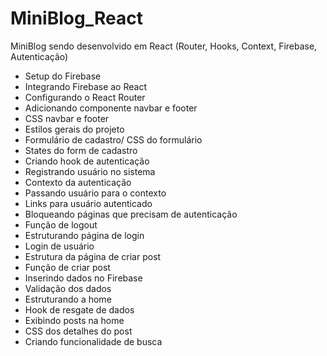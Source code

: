 # MiniBlog_React

MiniBlog sendo desenvolvido em React (Router, Hooks, Context, Firebase, Autenticação)

  - Setup do Firebase
  - Integrando Firebase ao React
  - Configurando o React Router
  - Adicionando componente navbar e footer
  - CSS navbar e footer
  - Estilos gerais do projeto
  - Formulário de cadastro/ CSS do formulário
  - States do form de cadastro
  - Criando hook de autenticação
  - Registrando usuário no sistema
  - Contexto da autenticação
  - Passando usuário para o contexto
  - Links para usuário autenticado
  - Bloqueando páginas que precisam de autenticação
  - Função de logout
  - Estruturando página de login
  - Login de usuário
  - Estrutura da página de criar post
  - Função de criar post
  - Inserindo dados no Firebase
  - Validação dos dados
  - Estruturando a home
  - Hook de resgate de dados
  - Exibindo posts na home
  - CSS dos detalhes do post
  - Criando funcionalidade de busca
